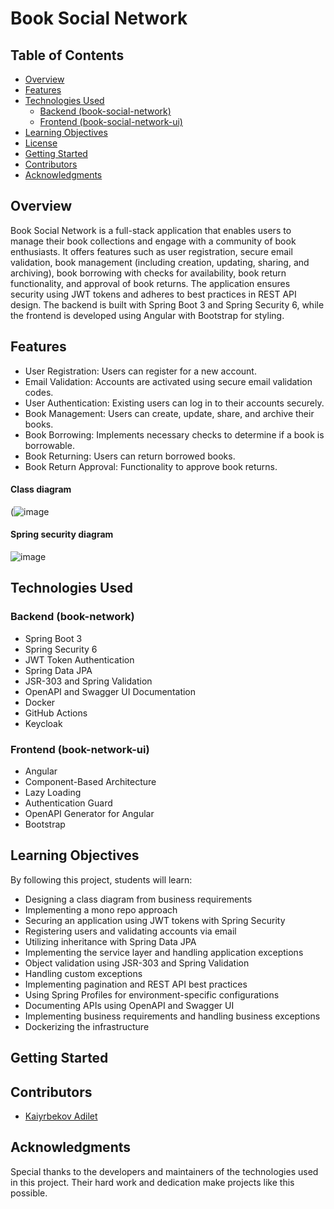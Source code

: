 # Book Social Network

## Table of Contents

- [Overview](#overview)
- [Features](#features)
- [Technologies Used](#technologies-used)
    - [Backend (book-social-network)](#backend-book-social-network)
    - [Frontend (book-social-network-ui)](#frontend-book-social-network-ui)
- [Learning Objectives](#learning-objectives)
- [License](#license)
- [Getting Started](#getting-started)
- [Contributors](#contributors)
- [Acknowledgments](#acknowledgments)

## Overview

Book Social Network is a full-stack application that enables users to manage their book collections and engage with a community of book enthusiasts. It offers features such as user registration, secure email validation, book management (including creation, updating, sharing, and archiving), book borrowing with checks for availability, book return functionality, and approval of book returns. The application ensures security using JWT tokens and adheres to best practices in REST API design. The backend is built with Spring Boot 3 and Spring Security 6, while the frontend is developed using Angular with Bootstrap for styling.

## Features

- User Registration: Users can register for a new account.
- Email Validation: Accounts are activated using secure email validation codes.
- User Authentication: Existing users can log in to their accounts securely.
- Book Management: Users can create, update, share, and archive their books.
- Book Borrowing: Implements necessary checks to determine if a book is borrowable.
- Book Returning: Users can return borrowed books.
- Book Return Approval: Functionality to approve book returns.

#### Class diagram
(![image](https://github.com/user-attachments/assets/c219f685-1f4f-43e6-a391-9724f94eca7a)

#### Spring security diagram
![image](https://github.com/user-attachments/assets/8809005d-7205-48de-8c59-0dbe82de12a9)

## Technologies Used

### Backend (book-network)

- Spring Boot 3
- Spring Security 6
- JWT Token Authentication
- Spring Data JPA
- JSR-303 and Spring Validation
- OpenAPI and Swagger UI Documentation
- Docker
- GitHub Actions
- Keycloak

### Frontend (book-network-ui)

- Angular
- Component-Based Architecture
- Lazy Loading
- Authentication Guard
- OpenAPI Generator for Angular
- Bootstrap

## Learning Objectives

By following this project, students will learn:

- Designing a class diagram from business requirements
- Implementing a mono repo approach
- Securing an application using JWT tokens with Spring Security
- Registering users and validating accounts via email
- Utilizing inheritance with Spring Data JPA
- Implementing the service layer and handling application exceptions
- Object validation using JSR-303 and Spring Validation
- Handling custom exceptions
- Implementing pagination and REST API best practices
- Using Spring Profiles for environment-specific configurations
- Documenting APIs using OpenAPI and Swagger UI
- Implementing business requirements and handling business exceptions
- Dockerizing the infrastructure

## Getting Started


## Contributors

- [Kaiyrbekov Adilet](https://github.com/GetLivreru)

## Acknowledgments

Special thanks to the developers and maintainers of the technologies used in this project. Their hard work and dedication make projects like this possible.
